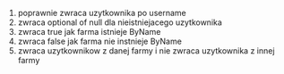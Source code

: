 1. poprawnie zwraca uzytkownika po username
2. zwraca optional of null dla nieistniejacego uzytkownika
3. zwraca true jak farma istnieje ByName
4. zwraca false jak farma nie instnieje ByName
5. zwraca uzytkownikow z danej farmy i nie zwraca uzytkownika z innej farmy
